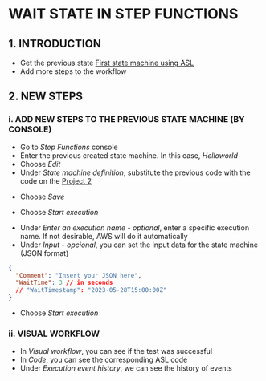 # WAIT STATE IN STEP FUNCTIONS

## 1. INTRODUCTION

- Get the previous state [First state machine using ASL](./2-FirstStateMachineUsingASL.md)
- Add more steps to the workflow

## 2. NEW STEPS

### i. ADD NEW STEPS TO THE PREVIOUS STATE MACHINE (BY CONSOLE)

- Go to *Step Functions* console
- Enter the previous created state machine. In this case, *Helloworld*
- Choose *Edit*
- Under *State machine definition*, substitute the previous code with the code on the [Project 2](../Projects/waitStateStepFunctions/HelloworldStateMachineDefinitionWIP2.json)
<!-- Change "SecondsPath": "$.WaitTime" row to "Timestamp": "2023-05-28T15:00:00Z" or "TimestampPath": "$.WaitTimestamp" -->
- Choose *Save*

- Choose *Start execution*
<!-- Each time of running request a new name to be executed -->
- Under *Enter an execution name - optional*, enter a specific execution name. If not desirable, AWS will do it automatically
- Under *Input - opcional*, you can set the input data for the state machine (JSON format)
```json
{
  "Comment": "Insert your JSON here",
  "WaitTime": 3 // in seconds
  // "WaitTimestamp": "2023-05-28T15:00:00Z"
}
```
- Choose *Start execution*

### ii. VISUAL WORKFLOW

- In *Visual workflow*, you can see if the test was successful
- In *Code*, you can see the corresponding ASL code
- Under *Execution event history*, we can see the history of events

